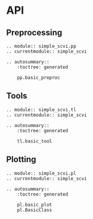 # API

## Preprocessing

```{eval-rst}
.. module:: simple_scvi.pp
.. currentmodule:: simple_scvi

.. autosummary::
    :toctree: generated

    pp.basic_preproc
```

## Tools

```{eval-rst}
.. module:: simple_scvi.tl
.. currentmodule:: simple_scvi

.. autosummary::
    :toctree: generated

    tl.basic_tool
```

## Plotting

```{eval-rst}
.. module:: simple_scvi.pl
.. currentmodule:: simple_scvi

.. autosummary::
    :toctree: generated

    pl.basic_plot
    pl.BasicClass
```
